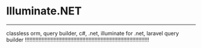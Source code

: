 # Illuminate.NET
----------------------------------------------------------------------------------
classless orm, query builder, c#, .net, illuminate for .net, laravel query builder
!!!!!!!!!!!!!!!!!!!!!!!!!!!!!!!!!!!!!!!!!!!!!!!!!!!!!!!!!!!!!!!!!!!!!!!!!!!!!!!!!!

